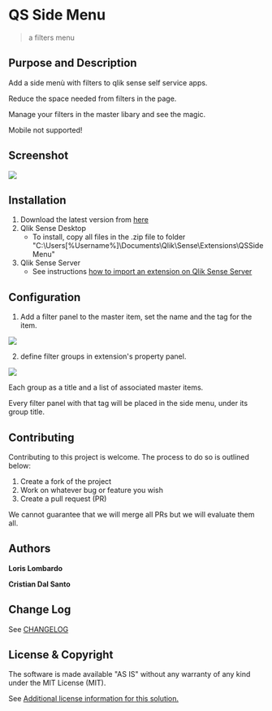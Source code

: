 # QS Side Menu
> a filters menu

## Purpose and Description

Add a side menù with filters to qlik sense self service apps.

Reduce the space needed from filters in the page.

Manage your filters in the master libary and see the magic.


Mobile not supported!

## Screenshot

<img src = "https://github.com/LorisLombardo87/qs-side-menu/raw/master/asset/demo/cast2.gif" />


## Installation

1. Download the latest version from [here](https://github.com/LorisLombardo87/qs-side-menu/raw/master/build/qssidemenu_latest.zip) 
2. Qlik Sense Desktop
	* To install, copy all files in the .zip file to folder "C:\Users\[%Username%]\Documents\Qlik\Sense\Extensions\QSSideMenu"
3. Qlik Sense Server
	* See instructions [how to import an extension on Qlik Sense Server](http://help.qlik.com/en-US/sense/June2017/Subsystems/ManagementConsole/Content/import-extensions.htm)

## Configuration

1. Add a filter panel to the master item, set the name and the tag for the item.
<img src = "https://github.com/LorisLombardo87/qs-side-menu/raw/master/asset/demo/cast3.gif">

2. define filter groups in extension's property panel.
<img src = "https://github.com/LorisLombardo87/qs-side-menu/raw/master/asset/demo/cast4.gif">

Each group as a title and a list of associated master items.

Every filter panel with that tag will be placed in the side menu, under its group title.

## Contributing
Contributing to this project is welcome. The process to do so is outlined below:

1. Create a fork of the project
2. Work on whatever bug or feature you wish
3. Create a pull request (PR)

We cannot guarantee that we will merge all PRs but we will evaluate them all.

## Authors

**Loris Lombardo** 

**Cristian Dal Santo**

## Change Log

See [CHANGELOG](CHANGELOG.yml)

## License & Copyright
The software is made available "AS IS" without any warranty of any kind under the MIT License (MIT).

See [Additional license information for this solution.](LICENSE.md)




